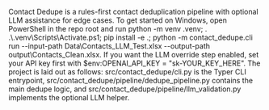 Contact Dedupe is a rules-first contact deduplication pipeline with optional LLM assistance for edge cases. To get started on Windows, open PowerShell in the repo root and run python -m venv .venv; . .\\.venv\\Scripts\\Activate.ps1; pip install -e .; python -m contact\_dedupe.cli run --input-path Data\\Contacts\_LLM\_Test.xlsx --output-path output\\Contacts\_Clean.xlsx. If you want the LLM override step enabled, set your API key first with $env:OPENAI\_API\_KEY = "sk-YOUR\_KEY\_HERE". The project is laid out as follows: src/contact\_dedupe/cli.py is the Typer CLI entrypoint, src/contact\_dedupe/pipeline/dedupe\_pipeline.py contains the main dedupe logic, and src/contact\_dedupe/pipeline/llm\_validation.py implements the optional LLM helper.
